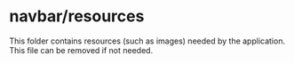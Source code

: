 # navbar/resources

This folder contains resources (such as images) needed by the application. This file can
be removed if not needed.
